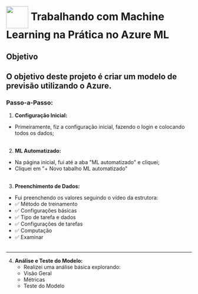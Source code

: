 <h1>
     <img align="center" width="60px" src="https://hermes.dio.me/lab_projects/badges/87d332d0-5198-4a2f-b159-38c8c2976954.png">
    <span> 
Trabalhando com Machine Learning na Prática no Azure ML </span>
</h1>

## Objetivo
O objetivo deste projeto é criar um modelo de previsão utilizando o Azure. 
---
### Passo-a-Passo:
1. **Configuração Inicial:**
- Primeiramente, fiz a configuração inicial, fazendo o login e colocando todos os dados;
<br><br>
2. **ML Automatizado:**
- Na página inicial, fui até a aba "ML automatizado" e cliquei; 
- Cliquei em "+ Novo tabalho ML automatizado"
<br><br>
3. **Preenchimento de Dados:**
- Fui preenchendo os valores seguindo o vídeo da estrutora:
- ✅ Método de treinamento
- ✅ Configurações básicas
- ✅ Tipo de tarefa e dados 
- ✅ Configurações de tarefas
- ✅ Computação
- ✅ Examinar
<br><br>
--- 
4. **Análise e Teste do Modelo:**
    - Realizei uma análise básica explorando:
    - Visão Geral
    - Métricas
    - Teste do Modelo
